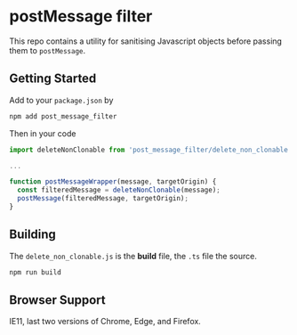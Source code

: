 # postMessage filter

This repo contains a utility for sanitising Javascript objects before passing them to `postMessage`.

## Getting Started

Add to your `package.json` by

```sh
npm add post_message_filter
```

Then in your code

```js
import deleteNonClonable from 'post_message_filter/delete_non_clonable';

...

function postMessageWrapper(message, targetOrigin) {
  const filteredMessage = deleteNonClonable(message);
  postMessage(filteredMessage, targetOrigin);
}
```

## Building

The `delete_non_clonable.js` is the **build** file, the `.ts` file the source.

```sh
npm run build
```

## Browser Support

IE11, last two versions of Chrome, Edge, and Firefox.
